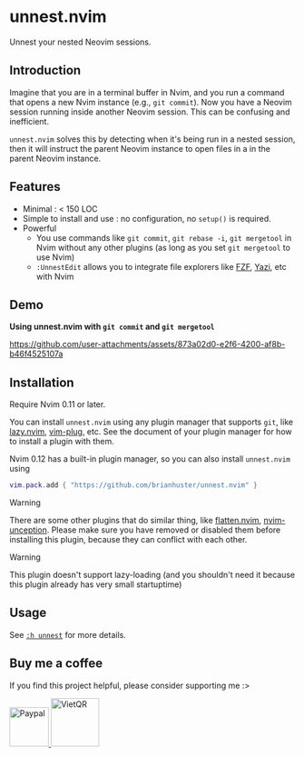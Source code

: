 # unnest.nvim

Unnest your nested Neovim sessions.

## Introduction

Imagine that you are in a terminal buffer in Nvim, and you run a command that
opens a new Nvim instance (e.g., `git commit`). Now you have a Neovim session
running inside another Neovim session. This can be confusing and inefficient.

`unnest.nvim` solves this by detecting when it's being run in a nested
session, then it will instruct the parent Neovim instance to open files in a
in the parent Neovim instance.

## Features

- Minimal : < 150 LOC
- Simple to install and use : no configuration, no `setup()` is required.
- Powerful
    - You use commands like `git commit`, `git rebase -i`, `git mergetool` in Nvim without any other plugins (as long as you set `git mergetool` to use Nvim)
    - `:UnnestEdit` allows you to integrate file explorers like [FZF](https://github.com/junegunn/fzf), [Yazi](https://github.com/sxyazi/yazi), etc with Nvim

## Demo

**Using unnest.nvim with `git commit` and `git mergetool`**

https://github.com/user-attachments/assets/873a02d0-e2f6-4200-af8b-b46f4525107a

## Installation

Require Nvim 0.11 or later.

You can install `unnest.nvim` using any plugin manager that supports `git`, like [lazy.nvim](https://github.com/folke/lazy.nvim), [vim-plug](https://github.com/junegunn/vim-plug), etc. See the document of your plugin manager for how to install a plugin with them.

Nvim 0.12 has a built-in plugin manager, so you can also install `unnest.nvim` using
```lua
vim.pack.add { "https://github.com/brianhuster/unnest.nvim" }
```

> [!WARNING]
> There are some other plugins that do similar thing, like [flatten.nvim](https://github.com/willothy/flatten.nvim), [nvim-unception](https://github.com/samjwill/nvim-unception). Please make sure you have removed or disabled them before installing this plugin, because they can conflict with each other.

> [!WARNING]
> This plugin doesn't support lazy-loading (and you shouldn't need it because this plugin already has very small startuptime)

## Usage

See [`:h unnest`](./doc/unnest.txt) for more details.

## Buy me a coffee

If you find this project helpful, please consider supporting me :>

<a href="https://paypal.me/brianphambinhan">
    <img src="https://www.paypalobjects.com/webstatic/mktg/logo/pp_cc_mark_111x69.jpg" alt="Paypal" style="height: 69px;">
</a>
<a href="https://img.vietqr.io/image/mb-9704229209586831984-print.png?addInfo=Donate%20for%20unnest%20nvim%20plugin&accountName=PHAM%20BINH%20AN">
    <img src="https://github.com/user-attachments/assets/f28049dc-ce7c-4975-a85e-be36612fd061" alt="VietQR" style="height: 85px;">
</a>
